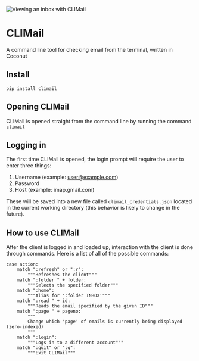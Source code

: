 ![Viewing an inbox with CLIMail](https://i.imgur.com/eq34i8K.png)

# CLIMail
A command line tool for checking email from the terminal, written in Coconut
## Install
`pip install climail`
## Opening CLIMail
CLIMail is opened straight from the command line by running the command `climail`
## Logging in
The first time CLIMail is opened, the login prompt will require the user to enter three things:
1. Username (example: user@example.com)
2. Password
3. Host (example: imap.gmail.com)

These will be saved into a new file called `climail_credentials.json` located in the current working directory (this behavior is likely to change in the future).
## How to use CLIMail
After the client is logged in and loaded up, interaction with the client is done through commands. Here is a list of all of the possible commands:
```
case action:
    match ":refresh" or ":r":
        """Refreshes the client"""
    match ":folder " + folder:
        """Selects the specified folder"""
    match ":home":
        """Alias for ':folder INBOX'"""
    match ":read " + id:
        """Reads the email specified by the given ID"""
    match ":page " + pageno:
        """
        Change which 'page' of emails is currently being displayed (zero-indexed)
        """
    match ":login":
        """Logs in to a different account"""
    match ":quit" or ":q":
        """Exit CLIMail"""
```

